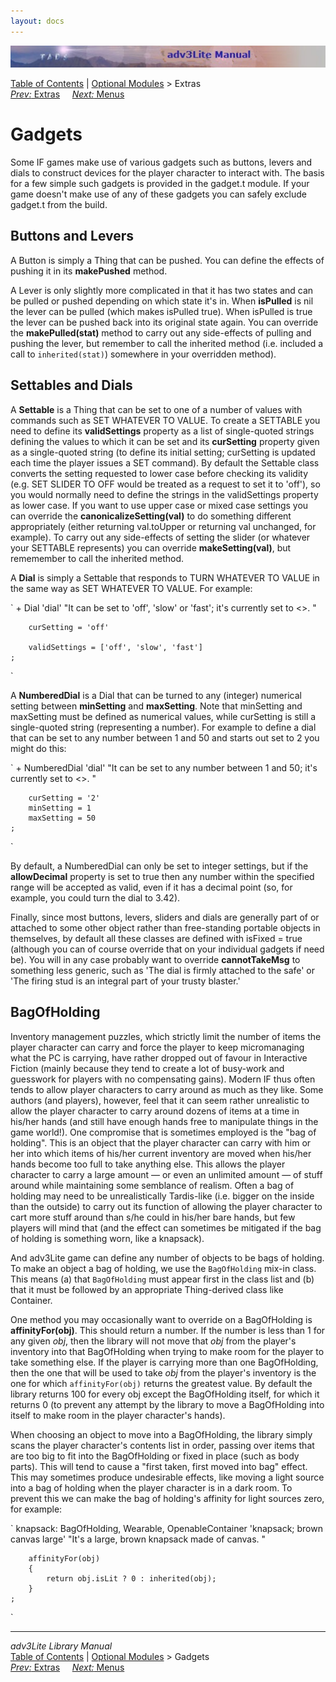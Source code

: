 ```yaml
---
layout: docs
---
```

<div class="topbar">

<img src="topbar.jpg" data-border="0" />

</div>

<div class="nav">

<a href="toc.html" class="nav">Table of Contents</a> \|
<a href="optional.html" class="nav">Optional Modules</a> \> Extras  
<span class="navnp"><a href="extra.html" class="nav"><em>Prev:</em> Extras</a>
    <a href="menu.html" class="nav"><em>Next:</em> Menus</a>     </span>

</div>



# Gadgets

Some IF games make use of various gadgets such as buttons, levers and
dials to construct devices for the player character to interact with.
The basis for a few simple such gadgets is provided in the gadget.t
module. If your game doesn't make use of any of these gadgets you can
safely exclude gadget.t from the build.

## Buttons and Levers

A <span id="button-idx">Button</span> is simply a Thing that can be
pushed. You can define the effects of pushing it in its **makePushed**
method.

A <span id="lever-idx">Lever</span> is only slightly more complicated in
that it has two states and can be pulled or pushed depending on which
state it's in. When **isPulled** is nil the lever can be pulled (which
makes isPulled true). When isPulled is true the lever can be pushed back
into its original state again. You can override the **makePulled(stat)**
method to carry out any side-effects of pulling and pushing the lever,
but remember to call the inherited method (i.e. included a call to
`inherited(stat)`) somewhere in your overridden
method).

<span id="settables"></span>

## Settables and Dials

A **Settable** is a Thing that can be set to one of a number of values
with commands such as SET WHATEVER TO VALUE. To create a SETTABLE you
need to define its **validSettings** property as a list of single-quoted
strings defining the values to which it can be set and its
**curSetting** property given as a single-quoted string (to define its
initial setting; curSetting is updated each time the player issues a SET
command). By default the Settable class converts the setting requested
to lower case before checking its validity (e.g. SET SLIDER TO OFF would
be treated as a request to set it to 'off'), so you would normally need
to define the strings in the validSettings property as lower case. If
you want to use upper case or mixed case settings you can override the
**canonicalizeSetting(val)** to do something different appropriately
(either returning val.toUpper or returning val unchanged, for example).
To carry out any side-effects of setting the slider (or whatever your
SETTABLE represents) you can override **makeSetting(val)**, but
rememember to call the inherited method.

A **Dial** is simply a Settable that responds to TURN WHATEVER TO VALUE
in the same way as SET WHATEVER TO VALUE. For example:

`
    + Dial 'dial'
        "It can be set to 'off', 'slow' or 'fast'; it's currently set to
        <<curSetting>>. "
        
        curSetting = 'off'
        
        validSettings = ['off', 'slow', 'fast']
    ;
`

A **NumberedDial** is a Dial that can be turned to any (integer)
numerical setting between **minSetting** and **maxSetting**. Note that
minSetting and maxSetting must be defined as numerical values, while
curSetting is still a single-quoted string (representing a number). For
example to define a dial that can be set to any number between 1 and 50
and starts out set to 2 you might do this:

`
    + NumberedDial 'dial'
        "It can be set to any number between 1 and 50; it's currently set to
        <<curSetting>>. "
        
        curSetting = '2'
        minSetting = 1
        maxSetting = 50    
    ;
`

By default, a NumberedDial can only be set to integer settings, but if
the **allowDecimal** property is set to true then any number within the
specified range will be accepted as valid, even if it has a decimal
point (so, for example, you could turn the dial to 3.42).

Finally, since most buttons, levers, sliders and dials are generally
part of or attached to some other object rather than free-standing
portable objects in themselves, by default all these classes are defined
with isFixed = true (although you can of course override that on your
individual gadgets if need be). You will in any case probably want to
override **cannotTakeMsg** to something less generic, such as 'The dial
is firmly attached to the safe' or 'The firing stud is an integral part
of your trusty blaster.'  
<span id="bag"></span>

## BagOfHolding

Inventory management puzzles, which strictly limit the number of items
the player character can carry and force the player to keep
micromanaging what the PC is carrying, have rather dropped out of favour
in Interactive Fiction (mainly because they tend to create a lot of
busy-work and guesswork for players with no compensating gains). Modern
IF thus often tends to allow player characters to carry around as much
as they like. Some authors (and players), however, feel that it can seem
rather unrealistic to allow the player character to carry around dozens
of items at a time in his/her hands (and still have enough hands free to
manipulate things in the game world!). One compromise that is sometimes
employed is the "bag of holding". This is an object that the player
character can carry with him or her into which items of his/her current
inventory are moved when his/her hands become too full to take anything
else. This allows the player character to carry a large amount — or even
an unlimited amount — of stuff around while maintaining some semblance
of realism. Often a bag of holding may need to be unrealistically
Tardis-like (i.e. bigger on the inside than the outside) to carry out
its function of allowing the player character to cart more stuff around
than s/he could in his/her bare hands, but few players will mind that
(and the effect can sometimes be mitigated if the bag of holding is
something worn, like a knapsack).

And adv3Lite game can define any number of objects to be bags of
holding. To make an object a bag of holding, we use the
`BagOfHolding` mix-in class. This means (a) that
`BagOfHolding` must appear first in the class
list and (b) that it must be followed by an appropriate Thing-derived
class like Container.

One method you may occasionally want to override on a BagOfHolding is
**affinityFor(obj)**. This should return a number. If the number is less
than 1 for any given *obj*, then the library will not move that *obj*
from the player's inventory into that BagOfHolding when trying to make
room for the player to take something else. If the player is carrying
more than one BagOfHolding, then the one that will be used to take *obj*
from the player's inventory is the one for which
`affinityFor(obj)` returns the greatest value.
By default the library returns 100 for every obj except the BagOfHolding
itself, for which it returns 0 (to prevent any attempt by the library to
move a BagOfHolding into itself to make room in the player character's
hands).

When choosing an object to move into a BagOfHolding, the library simply
scans the player character's contents list in order, passing over items
that are too big to fit into the BagOfHolding or fixed in place (such as
body parts). This will tend to cause a "first taken, first moved into
bag" effect. This may sometimes produce undesirable effects, like moving
a light source into a bag of holding when the player character is in a
dark room. To prevent this we can make the bag of holding's affinity for
light sources zero, for example:

`
    knapsack: BagOfHolding, Wearable, OpenableContainer 'knapsack; brown canvas large'
        "It's a large, brown knapsack made of canvas. "
        
        affinityFor(obj)
        {
            return obj.isLit ? 0 : inherited(obj);
        }
    ;
`



------------------------------------------------------------------------

<div class="navb">

*adv3Lite Library Manual*  
<a href="toc.html" class="nav">Table of Contents</a> \|
<a href="optional.html" class="nav">Optional Modules</a> \> Gadgets  
<span class="navnp"><a href="extra.html" class="nav"><em>Prev:</em> Extras</a>
    <a href="menu.html" class="nav"><em>Next:</em> Menus</a>     </span>

</div>

